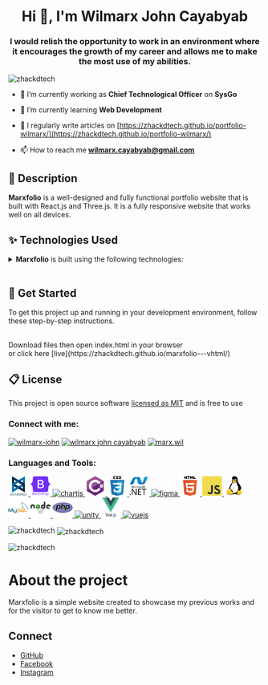 <h1 align="center">Hi 👋, I'm Wilmarx John Cayabyab</h1>
<h3 align="center">I would relish the opportunity to work in an environment where it encourages the growth of my career and allows me to make the most use of my abilities.</h3>

<p align="left"> <img src="https://komarev.com/ghpvc/?username=zhackdtech&amp;label=Profile%20views&amp;color=0e75b6&amp;style=flat" alt="zhackdtech"> </p>

- 🔭 I’m currently working as **Chief Technological Officer** on **SysGo**

- 🌱 I’m currently learning **Web Development**

- 📝 I regularly write articles on [https://zhackdtech.github.io/portfolio-wilmarx/](https://zhackdtech.github.io/portfolio-wilmarx/)

- 📫 How to reach me **wilmarx.cayabyab@gmail.com**


## 📝 Description

**Marxfolio** is a well-designed and fully functional portfolio website that is built with
React.js and Three.js. It is a fully responsive website that works well on all devices.

</details>

## ✨ Technologies Used

<details><summary><b>Marxfolio</b> is built using the following technologies:</summary>

- [HTML5](https://www.w3schools.com/html/): HTML is the standard markup language for creating Web pages.
- [CSS](https://www.w3schools.com/css/default.asp): CSS is the language we use to style a Web page.
- [JS](https://www.w3schools.com/js/default.asp): JavaScript is an object-oriented computer programming language commonly used to create interactive effects within web browsers.
- [BOOTSTRAP5](https://getbootstrap.com/): Powerful, extensible, and feature-packed frontend toolkit. Build and customize with Sass, utilize prebuilt grid system and components, and bring projects to life with powerful JavaScript plugins.
- [JQUERY](https://jquery.com/): jQuery is a fast, small, and feature-rich JavaScript library. It makes things like HTML document traversal and manipulation, event handling, animation, and Ajax much simpler with an easy-to-use API that works across a multitude of browsers.


</details><br/>

## 🧰 Get Started

To get this project up and running in your development environment, follow these step-by-step
instructions.

<br>
Download files then open index.html in your browser
<br>
or click here 
[live](https://zhackdtech.github.io/marxfolio---vhtml/)


## 📋 License

This project is open source software
[licensed as MIT](https://opensource.org/license/mit/) and is free to use

<h3 align="left">Connect with me:</h3>
<p align="left">
<a href="https://codepen.io/wilmarx-john" target="blank"><img align="center" src="https://raw.githubusercontent.com/rahuldkjain/github-profile-readme-generator/master/src/images/icons/Social/codepen.svg" alt="wilmarx-john" height="30" width="40"></a>
<a href="https://fb.com/wilmarx john cayabyab" target="blank"><img align="center" src="https://raw.githubusercontent.com/rahuldkjain/github-profile-readme-generator/master/src/images/icons/Social/facebook.svg" alt="wilmarx john cayabyab" height="30" width="40"></a>
<a href="https://instagram.com/marx.wil" target="blank"><img align="center" src="https://raw.githubusercontent.com/rahuldkjain/github-profile-readme-generator/master/src/images/icons/Social/instagram.svg" alt="marx.wil" height="30" width="40"></a>
</p>

<h3 align="left">Languages and Tools:</h3>
<p align="left"> 
<a href="https://backbonejs.org" target="_blank" rel="noreferrer"> 
<img src="https://raw.githubusercontent.com/devicons/devicon/master/icons/backbonejs/backbonejs-original-wordmark.svg" alt="backbonejs" width="40" height="40"> 
</a> 
<a href="https://getbootstrap.com" target="_blank" rel="noreferrer"> 
<img src="https://raw.githubusercontent.com/devicons/devicon/master/icons/bootstrap/bootstrap-plain-wordmark.svg" alt="bootstrap" width="40" height="40"> 
</a>
 <a href="https://www.chartjs.org" target="_blank" rel="noreferrer"> 
 <img src="https://www.chartjs.org/media/logo-title.svg" alt="chartjs" width="40" height="40"> 
 </a> 
 <a href="https://www.w3schools.com/cs/" target="_blank" rel="noreferrer"> 
 <img src="https://raw.githubusercontent.com/devicons/devicon/master/icons/csharp/csharp-original.svg" alt="csharp" width="40" height="40"> 
 </a> 
 <a href="https://www.w3schools.com/css/" target="_blank" rel="noreferrer"> 
 <img src="https://raw.githubusercontent.com/devicons/devicon/master/icons/css3/css3-original-wordmark.svg" alt="css3" width="40" height="40"> 
 </a> 
 <a href="https://dotnet.microsoft.com/" target="_blank" rel="noreferrer">
  <img src="https://raw.githubusercontent.com/devicons/devicon/master/icons/dot-net/dot-net-original-wordmark.svg" alt="dotnet" width="40" height="40"> 
  </a> 
  <a href="https://www.figma.com/" target="_blank" rel="noreferrer"> 
  <img src="https://www.vectorlogo.zone/logos/figma/figma-icon.svg" alt="figma" width="40" height="40"> 
  </a> <a href="https://www.w3.org/html/" target="_blank" rel="noreferrer"> 
  <img src="https://raw.githubusercontent.com/devicons/devicon/master/icons/html5/html5-original-wordmark.svg" alt="html5" width="40" height="40"> 
  </a> <a href="https://developer.mozilla.org/en-US/docs/Web/JavaScript" target="_blank" rel="noreferrer"> <img src="https://raw.githubusercontent.com/devicons/devicon/master/icons/javascript/javascript-original.svg" alt="javascript" width="40" height="40"> 
  </a>
   <a href="https://www.linux.org/" target="_blank" rel="noreferrer"> 
   <img src="https://raw.githubusercontent.com/devicons/devicon/master/icons/linux/linux-original.svg" alt="linux" width="40" height="40">
    </a> <a href="https://www.mysql.com/" target="_blank" rel="noreferrer"> 
    <img src="https://raw.githubusercontent.com/devicons/devicon/master/icons/mysql/mysql-original-wordmark.svg" alt="mysql" width="40" height="40"> 
    </a>
     <a href="https://nodejs.org" target="_blank" rel="noreferrer">
      <img src="https://raw.githubusercontent.com/devicons/devicon/master/icons/nodejs/nodejs-original-wordmark.svg" alt="nodejs" width="40" height="40"> 
      </a> 
      <a href="https://www.php.net" target="_blank" rel="noreferrer"> 
      <img src="https://raw.githubusercontent.com/devicons/devicon/master/icons/php/php-original.svg" alt="php" width="40" height="40"> 
      </a> 
      <a href="https://unity.com/" target="_blank" rel="noreferrer"> 
      <img src="https://www.vectorlogo.zone/logos/unity3d/unity3d-icon.svg" alt="unity" width="40" height="40">
       </a> 
       <a href="https://vuejs.org/" target="_blank" rel="noreferrer"> 
       <img src="https://raw.githubusercontent.com/devicons/devicon/master/icons/vuejs/vuejs-original-wordmark.svg" alt="vuejs" width="40" height="40"> 
       </a> 
 <a href="https://www.python.org/" target="_blank" rel="noreferrer"> 
       <img src="https://upload.wikimedia.org/wikipedia/commons/thumb/c/c3/Python-logo-notext.svg/1869px-Python-logo-notext.svg.png" alt="vuejs" width="40" height="40"> 
       </a> 
       </p>

<p><img align="left" src="https://github-readme-stats.vercel.app/api/top-langs?username=zhackdtech&amp;show_icons=true&amp;locale=en&amp;layout=compact" alt="zhackdtech"></p>

<p>&nbsp;<img align="center" src="https://github-readme-stats.vercel.app/api?username=zhackdtech&amp;show_icons=true&amp;locale=en" alt="zhackdtech"></p>

<p>
<img align="center" src="https://github-readme-streak-stats.herokuapp.com/?user=zhackdtech&amp;" alt="zhackdtech"></p>


 
# About the project

Marxfolio is a simple website created to showcase my previous works and for the visitor to get to know me better.

## Connect

- [GitHub](https://github.com/zhackdtech)
- [Facebook](https://www.facebook.com/profile.php?id=61550879160614)
- [Instagram](https://www.instagram.com/marx.wil/)

